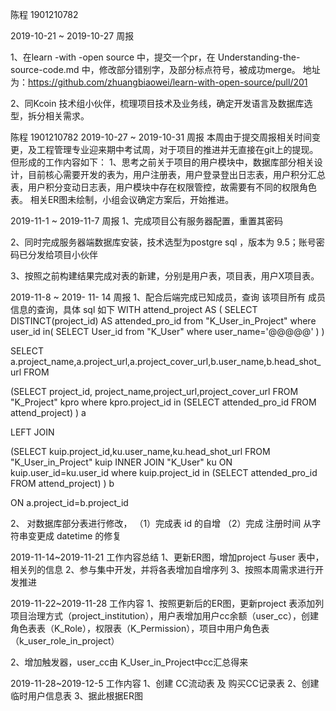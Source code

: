 陈程 1901210782 

2019-10-21 ~ 2019-10-27 周报 

1、在learn -with -open source 中，提交一个pr，在 Understanding-the-source-code.md 中，修改部分错别字，及部分标点符号，被成功merge。 地址为：https://github.com/zhuangbiaowei/learn-with-open-source/pull/201

2、同Kcoin 技术组小伙伴，梳理项目技术及业务线，确定开发语言及数据库选型，拆分相关需求。


陈程 1901210782 
2019-10-27 ~ 2019-10-31 周报 
本周由于提交周报相关时间变更，及工程管理专业迎来期中考试周，对于项目的推进并无直接在git上的提现。
但形成的工作内容如下：
1、思考之前关于项目的用户模块中，数据库部分相关设计，目前核心需要开发的表为，用户注册表，用户登录登出日志表，用户积分汇总表，用户积分变动日志表，用户模块中存在权限管控，故需要有不同的权限角色表。
相关ER图未绘制，小组会议确定方案后，开始推进。


2019-11-1 ~ 2019-11-7 周报 
1、完成项目公有服务器配置，重置其密码

2、同时完成服务器端数据库安装，技术选型为postgre sql ，版本为 9.5；账号密码已分发给项目小伙伴

3、按照之前构建结果完成对表的新建，分别是用户表，项目表，用户X项目表。
  



2019-11-8 ~ 2019- 11- 14 周报
1、配合后端完成已知成员，查询 该项目所有 成员信息的查询，具体 sql 如下
WITH attend_project AS
(
SELECT DISTINCT(project_id) AS attended_pro_id from "K_User_in_Project"
where user_id in(
SELECT User_id  from "K_User"
where user_name='@@@@@' 
)
)


SELECT a.project_name,a.project_url,a.project_cover_url,b.user_name,b.head_shot_url FROM

(SELECT project_id, project_name,project_url,project_cover_url FROM "K_Project" kpro
where kpro.project_id in 
(SELECT attended_pro_id FROM attend_project)
) a

LEFT JOIN 

(SELECT kuip.project_id,ku.user_name,ku.head_shot_url FROM "K_User_in_Project" kuip INNER JOIN "K_User" ku ON kuip.user_id=ku.user_id
where kuip.project_id in 
(SELECT attended_pro_id FROM attend_project)
) b

ON a.project_id=b.project_id

2、 对数据库部分表进行修改，
（1）完成表 id 的自增
（2）完成 注册时间 从字符串变更成 datetime 的修复




2019-11-14~2019-11-21 工作内容总结
1、更新ER图，增加project 与user 表中，相关列的信息
2、参与集中开发，并将各表增加自增序列
3、按照本周需求进行开发推进


2019-11-22~2019-11-28 工作内容
1、按照更新后的ER图，更新project 表添加列项目治理方式（project_institution），用户表增加用户cc余额（user_cc），创建角色表表（K_Role），权限表（K_Permission），项目中用户角色表（k_user_role_in_project）

2、增加触发器，user_cc由 K_User_in_Project中cc汇总得来

2019-11-28~2019-12-5 工作内容
1、创建 CC流动表 及 购买CC记录表
2、创建 临时用户信息表
3、据此根据ER图


